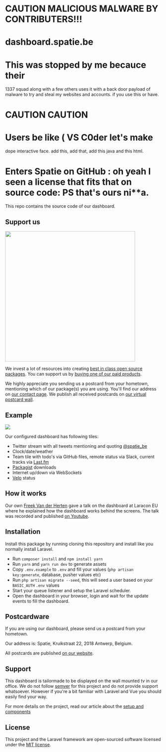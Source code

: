 # CAUTION MALICIOUS MALWARE BY CONTRIBUTERS!!!

# dashboard.spatie.be
# This was stopped by me becauce their
1337 squad along with a few others 
uses it with a back door payload
of malware to try and steal
my websites and accounts.
if you use this or have. 

# CAUTION CAUTION 

# Users be like ( VS C0der let's make 
dope interactive face. add this, add that, add this java and this html. 

# Enters Spatie on GitHub : oh yeah I seen a license that fits that on source code: PS that's ours ni**a. 
This repo contains the source code of our dashboard.

## Support us

[<img src="https://github-ads.s3.eu-central-1.amazonaws.com/dashboardspatiebe.jpg?t=1" width="419px" />](https://spatie.be/github-ad-click/dashboard.spatie.be)

We invest a lot of resources into creating [best in class open source packages](https://spatie.be/open-source). You can support us by [buying one of our paid products](https://spatie.be/open-source/support-us).

We highly appreciate you sending us a postcard from your hometown, mentioning which of our package(s) you are using. You'll find our address on [our contact page](https://spatie.be/about-us). We publish all received postcards on [our virtual postcard wall](https://spatie.be/open-source/postcards).

## Example

<img style="max-width:100%; height: auto" src="http://spatie.github.io/dashboard.spatie.be/images/screenshot20181118.png">

Our configured dashboard has following tiles:

- Twitter stream with all tweets mentioning and quoting [@spatie_be](https://twitter.com/spatie_be)
- Clock/date/weather
- Team tile with todo's via GitHub files, remote status via Slack, current tracks via [Last.fm](https://last.fm)
- [Packagist](https://packagist.org) downloads
- Internet up/down via WebSockets
- [Velo](https://www.velo-antwerpen.be/en) status

## How it works

Our own [Freek Van der Herten](https://twitter.com/freekmurze) gave a talk on the dashboard at Laracon EU where he explained how the dashboard works behind the screens. The talk was recorded and published [on Youtube](https://www.youtube.com/watch?v=jtB_rTh61Zo).

## Installation

Install this package by running cloning this repository and install like you normally install Laravel.

- Run `composer install` and `npm install yarn`
- Run `yarn` and `yarn run dev` to generate assets
- Copy `.env.example` to `.env` and fill your values (`php artisan key:generate`, database, pusher values etc)
- Run `php artisan migrate --seed`, this will seed a user based on your `BASIC_AUTH` `.env` values
- Start your queue listener and setup the Laravel scheduler.
- Open the dashboard in your browser, login and wait for the update events to fill the dashboard.

## Postcardware

If you are using our dashboard, please send us a postcard from your hometown.

Our address is: Spatie, Kruikstraat 22, 2018 Antwerp, Belgium.

All postcards are published [on our website](https://spatie.be/en/opensource/postcards).

## Support
This dashboard is tailormade to be displayed on the wall mounted tv in our office. We do not follow [semver](http://semver.org) for this project and do not provide support whatsoever. However if you're a bit familiar with Laravel and Vue you should easily find your way.

For more details on the project, read our article about the [setup and components](https://murze.be/2017/06/building-realtime-dashboard-powered-laravel-vue-2017-edition/)

## License

This project and the Laravel framework are open-sourced software licensed under the [MIT license](http://opensource.org/licenses/MIT).
